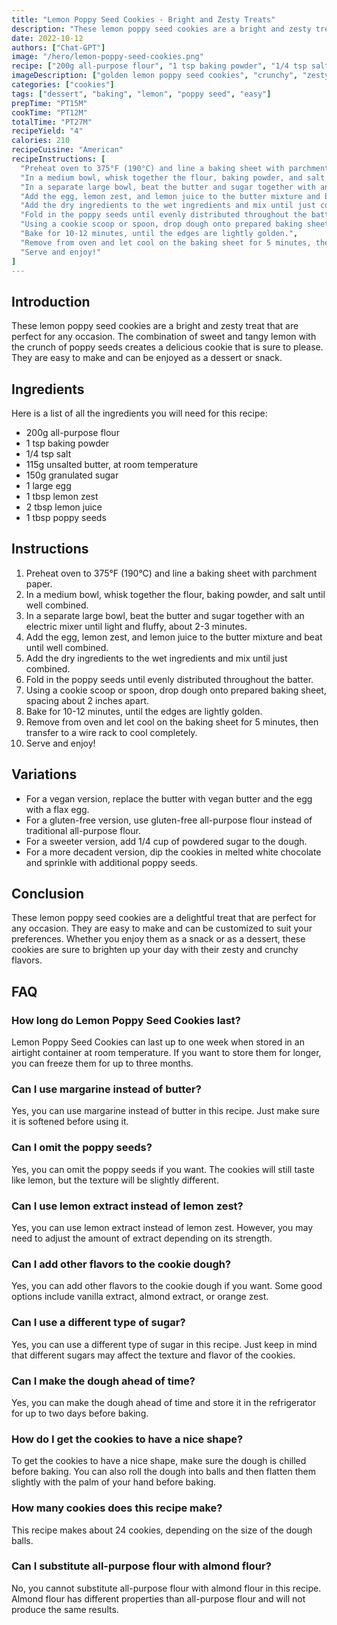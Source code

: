 ```yaml
---
title: "Lemon Poppy Seed Cookies - Bright and Zesty Treats"
description: "These lemon poppy seed cookies are a bright and zesty treat that are perfect for any occasion. The combination of sweet and tangy lemon with the crunch of poppy seeds creates a delicious cookie that is sure to please. Learn how to make this easy recipe with our step-by-step instructions and enjoy these cookies today!"
date: 2022-10-12
authors: ["Chat-GPT"]
image: "/hero/lemon-poppy-seed-cookies.png"
recipe: ["200g all-purpose flour", "1 tsp baking powder", "1/4 tsp salt", "115g unsalted butter, at room temperature", "150g granulated sugar", "1 large egg", "1 tbsp lemon zest", "2 tbsp lemon juice", "1 tbsp poppy seeds"]
imageDescription: ["golden lemon poppy seed cookies", "crunchy", "zesty", "bright"]
categories: ["cookies"]
tags: ["dessert", "baking", "lemon", "poppy seed", "easy"]
prepTime: "PT15M"
cookTime: "PT12M"
totalTime: "PT27M"
recipeYield: "4"
calories: 210
recipeCuisine: "American"
recipeInstructions: [
  "Preheat oven to 375°F (190°C) and line a baking sheet with parchment paper.",
  "In a medium bowl, whisk together the flour, baking powder, and salt until well combined.",
  "In a separate large bowl, beat the butter and sugar together with an electric mixer until light and fluffy, about 2-3 minutes.",
  "Add the egg, lemon zest, and lemon juice to the butter mixture and beat until well combined.",
  "Add the dry ingredients to the wet ingredients and mix until just combined.",
  "Fold in the poppy seeds until evenly distributed throughout the batter.",
  "Using a cookie scoop or spoon, drop dough onto prepared baking sheet, spacing about 2 inches apart.",
  "Bake for 10-12 minutes, until the edges are lightly golden.",
  "Remove from oven and let cool on the baking sheet for 5 minutes, then transfer to a wire rack to cool completely.",
  "Serve and enjoy!"
]
---
```


## Introduction

These lemon poppy seed cookies are a bright and zesty treat that are perfect for any occasion. The combination of sweet and tangy lemon with the crunch of poppy seeds creates a delicious cookie that is sure to please. They are easy to make and can be enjoyed as a dessert or snack. 

## Ingredients

Here is a list of all the ingredients you will need for this recipe:

- 200g all-purpose flour
- 1 tsp baking powder
- 1/4 tsp salt
- 115g unsalted butter, at room temperature
- 150g granulated sugar
- 1 large egg
- 1 tbsp lemon zest
- 2 tbsp lemon juice
- 1 tbsp poppy seeds

## Instructions

1. Preheat oven to 375°F (190°C) and line a baking sheet with parchment paper.
2. In a medium bowl, whisk together the flour, baking powder, and salt until well combined.
3. In a separate large bowl, beat the butter and sugar together with an electric mixer until light and fluffy, about 2-3 minutes.
4. Add the egg, lemon zest, and lemon juice to the butter mixture and beat until well combined.
5. Add the dry ingredients to the wet ingredients and mix until just combined.
6. Fold in the poppy seeds until evenly distributed throughout the batter.
7. Using a cookie scoop or spoon, drop dough onto prepared baking sheet, spacing about 2 inches apart.
8. Bake for 10-12 minutes, until the edges are lightly golden.
9. Remove from oven and let cool on the baking sheet for 5 minutes, then transfer to a wire rack to cool completely.
10. Serve and enjoy!

## Variations

- For a vegan version, replace the butter with vegan butter and the egg with a flax egg.
- For a gluten-free version, use gluten-free all-purpose flour instead of traditional all-purpose flour.
- For a sweeter version, add 1/4 cup of powdered sugar to the dough.
- For a more decadent version, dip the cookies in melted white chocolate and sprinkle with additional poppy seeds.

## Conclusion

These lemon poppy seed cookies are a delightful treat that are perfect for any occasion. They are easy to make and can be customized to suit your preferences. Whether you enjoy them as a snack or as a dessert, these cookies are sure to brighten up your day with their zesty and crunchy flavors.

## FAQ

### How long do Lemon Poppy Seed Cookies last?

Lemon Poppy Seed Cookies can last up to one week when stored in an airtight container at room temperature. If you want to store them for longer, you can freeze them for up to three months.

### Can I use margarine instead of butter?

Yes, you can use margarine instead of butter in this recipe. Just make sure it is softened before using it.

### Can I omit the poppy seeds?

Yes, you can omit the poppy seeds if you want. The cookies will still taste like lemon, but the texture will be slightly different.

### Can I use lemon extract instead of lemon zest?

Yes, you can use lemon extract instead of lemon zest. However, you may need to adjust the amount of extract depending on its strength.

### Can I add other flavors to the cookie dough?

Yes, you can add other flavors to the cookie dough if you want. Some good options include vanilla extract, almond extract, or orange zest.

### Can I use a different type of sugar?

Yes, you can use a different type of sugar in this recipe. Just keep in mind that different sugars may affect the texture and flavor of the cookies.

### Can I make the dough ahead of time?

Yes, you can make the dough ahead of time and store it in the refrigerator for up to two days before baking.

### How do I get the cookies to have a nice shape?

To get the cookies to have a nice shape, make sure the dough is chilled before baking. You can also roll the dough into balls and then flatten them slightly with the palm of your hand before baking.

### How many cookies does this recipe make?

This recipe makes about 24 cookies, depending on the size of the dough balls.

### Can I substitute all-purpose flour with almond flour?

No, you cannot substitute all-purpose flour with almond flour in this recipe. Almond flour has different properties than all-purpose flour and will not produce the same results.